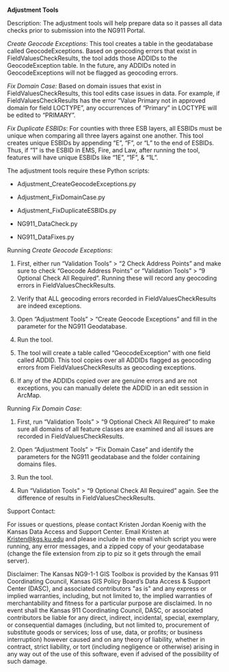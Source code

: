 **Adjustment Tools**

Description: The adjustment tools will help prepare data so it passes
all data checks prior to submission into the NG911 Portal.

*Create Geocode Exceptions*: This tool creates a table in the
geodatabase called GeocodeExceptions. Based on geocoding errors that
exist in FieldValuesCheckResults, the tool adds those ADDIDs to the
GeocodeException table. In the future, any ADDIDs noted in
GeocodeExceptions will not be flagged as geocoding errors.

*Fix Domain Case:* Based on domain issues that exist in
FieldValuesCheckResults, this tool edits case issues in data. For
example, if FieldValuesCheckResults has the error “Value Primary not in
approved domain for field LOCTYPE”, any occurrences of “Primary” in
LOCTYPE will be edited to “PRIMARY”.

*Fix Duplicate ESBIDs*: For counties with three ESB layers, all ESBIDs
must be unique when comparing all three layers against one another. This
tool creates unique ESBIDs by appending “E”, “F”, or “L” to the end of
ESBIDs. Thus, if “1” is the ESBID in EMS, Fire, and Law, after running
the tool, features will have unique ESBIDs like “1E”, “1F”, & “1L”.

The adjustment tools require these Python scripts:

-   Adjustment\_CreateGeocodeExceptions.py

-   Adjustment\_FixDomainCase.py

-   Adjustment\_FixDuplicateESBIDs.py

-   NG911\_DataCheck.py

-   NG911\_DataFixes.py

Running *Create Geocode Exceptions*:

1.  First, either run “Validation Tools” &gt; “2 Check Address Points”
    and make sure to check “Geocode Address Points” or “Validation
    Tools” &gt; “9 Optional Check All Required”. Running these will
    record any geocoding errors in FieldValuesCheckResults.

2.  Verify that ALL geocoding errors recorded in FieldValuesCheckResults
    are indeed exceptions.

3.  Open “Adjustment Tools” &gt; “Create Geocode Exceptions” and fill in
    the parameter for the NG911 Geodatabase.

4.  Run the tool.

5.  The tool will create a table called “GeocodeException” with one
    field called ADDID. This tool copies over all ADDIDs flagged as
    geocoding errors from FieldValuesCheckResults as
    geocoding exceptions.

6.  If any of the ADDIDs copied over are genuine errors and are not
    exceptions, you can manually delete the ADDID in an edit session
    in ArcMap.

Running *Fix Domain Case*:

1.  First, run “Validation Tools” &gt; “9 Optional Check All Required”
    to make sure all domains of all feature classes are examined and all
    issues are recorded in FieldValuesCheckResults.

2.  Open “Adjustment Tools” &gt; “Fix Domain Case” and identify the
    parameters for the NG911 geodatabase and the folder containing
    domains files.

3.  Run the tool.

4.  Run “Validation Tools” &gt; “9 Optional Check All Required” again.
    See the difference of results in FieldValuesCheckResults.

Support Contact:

For issues or questions, please contact Kristen Jordan Koenig with the
Kansas Data Access and Support Center. Email Kristen at
<Kristen@kgs.ku.edu> and please include in the email which script you
were running, any error messages, and a zipped copy of your geodatabase
(change the file extension from zip to piz so it gets through the email
server).

Disclaimer: The Kansas NG9-1-1 GIS Toolbox is provided by the Kansas 911
Coordinating Council, Kansas GIS Policy Board’s Data Access & Support
Center (DASC), and associated contributors "as is" and any express or
implied warranties, including, but not limited to, the implied
warranties of merchantability and fitness for a particular purpose are
disclaimed. In no event shall the Kansas 911 Coordinating Council, DASC,
or associated contributors be liable for any direct, indirect,
incidental, special, exemplary, or consequential damages (including, but
not limited to, procurement of substitute goods or services; loss of
use, data, or profits; or business interruption) however caused and on
any theory of liability, whether in contract, strict liability, or tort
(including negligence or otherwise) arising in any way out of the use of
this software, even if advised of the possibility of such damage.
